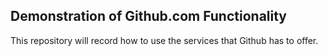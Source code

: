 ## Demonstration of Github.com Functionality
This repository will record how to use the services that Github has to offer.